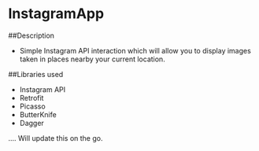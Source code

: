 # InstagramApp

##Description
- Simple Instagram API interaction which will allow you to display images taken in places nearby your current location.

##Libraries used
 - Instagram API
 - Retrofit
 - Picasso 
 - ButterKnife
 - Dagger

.... Will update this on the go.
